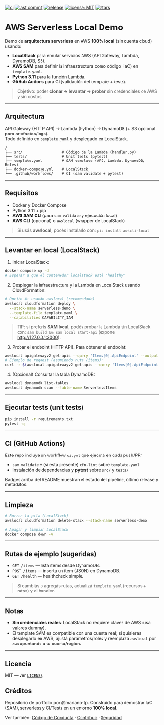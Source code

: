 [![ci](https://img.shields.io/github/actions/workflow/status/mariano-tp/aws-serverless-local-demo/ci.yml?branch=main&label=ci&style=flat-square)](https://github.com/mariano-tp/aws-serverless-local-demo/actions/workflows/ci.yml)
[![last commit](https://img.shields.io/github/last-commit/mariano-tp/aws-serverless-local-demo?style=flat-square)](https://github.com/mariano-tp/aws-serverless-local-demo/commits/main)
[![release](https://img.shields.io/github/v/release/mariano-tp/aws-serverless-local-demo?display_name=tag&style=flat-square)](https://github.com/mariano-tp/aws-serverless-local-demo/releases)
[![license: MIT](https://img.shields.io/badge/license-MIT-green?style=flat-square)](./LICENSE)
[![stars](https://img.shields.io/github/stars/mariano-tp/aws-serverless-local-demo?style=flat-square)](https://github.com/mariano-tp/aws-serverless-local-demo/stargazers)

# AWS Serverless Local Demo

Demo de **arquitectura serverless** en AWS **100% local** (sin cuenta cloud) usando:

- **LocalStack** para emular servicios AWS (API Gateway, Lambda, DynamoDB, S3).
- **AWS SAM** para definir la infraestructura como código (IaC) en `template.yaml`.
- **Python 3.11** para la función Lambda.
- **GitHub Actions** para CI (validación del template + tests).

> Objetivo: poder **clonar → levantar → probar** sin credenciales de AWS y sin costos.

---

## Arquitectura

API Gateway (HTTP API) → Lambda (Python) → DynamoDB (+ S3 opcional para artefactos/logs).  
Todo definido en `template.yaml` y desplegado en LocalStack.

```
/
├── src/                  # Código de la Lambda (handler.py)
├── tests/                # Unit tests (pytest)
├── template.yaml         # SAM template (API, Lambda, DynamoDB, Roles)
├── docker-compose.yml    # LocalStack
└── .github/workflows/    # CI (sam validate + pytest)
```

---

## Requisitos

- Docker y Docker Compose
- Python 3.11 + pip
- **AWS SAM CLI** (para `sam validate` y ejecución local)
- **AWS CLI** (opcional) o `awslocal` (wrapper de LocalStack)

> Si usás **awslocal**, podés instalarlo con: `pip install awscli-local`

---

## Levantar en local (LocalStack)

1) Iniciar LocalStack:

```bash
docker compose up -d
# Esperar a que el contenedor localstack esté "healthy"
```

2) Desplegar la infraestructura y la Lambda en LocalStack usando CloudFormation:

```bash
# Opción A: usando awslocal (recomendado)
awslocal cloudformation deploy \
  --stack-name serverless-demo \
  --template-file template.yaml \
  --capabilities CAPABILITY_IAM
```

> TIP: si preferís **SAM local**, podés probar la Lambda sin LocalStack con:
> `sam build && sam local start-api` (expone http://127.0.0.1:3000).

3) Probar el endpoint (HTTP API). Para obtener el endpoint:

```bash
awslocal apigatewayv2 get-apis --query 'Items[0].ApiEndpoint' --output text
# Ejemplo de request (asumiendo ruta /items):
curl -s $(awslocal apigatewayv2 get-apis --query 'Items[0].ApiEndpoint' --output text)/items | jq
```

4) (Opcional) Consultar la tabla DynamoDB:

```bash
awslocal dynamodb list-tables
awslocal dynamodb scan --table-name ServerlessItems
```

---

## Ejecutar tests (unit tests)

```bash
pip install -r requirements.txt
pytest -q
```

---

## CI (GitHub Actions)

Este repo incluye un workflow `ci.yml` que ejecuta en cada push/PR:

- `sam validate` y (si está presente) `cfn-lint` sobre `template.yaml`  
- Instalación de dependencias y **pytest** sobre `src/` y `tests/`

Badges arriba del README muestran el estado del pipeline, último release y metadatos.

---

## Limpieza

```bash
# Borrar la pila (LocalStack)
awslocal cloudformation delete-stack --stack-name serverless-demo

# Apagar y limpiar LocalStack
docker compose down -v
```

---

## Rutas de ejemplo (sugeridas)

- `GET /items` — lista items desde DynamoDB.
- `POST /items` — inserta un item (JSON) en DynamoDB.
- `GET /health` — healthcheck simple.

> Si cambiás o agregás rutas, actualizá `template.yaml` (recursos + rutas) y el handler.

---

## Notas

- **Sin credenciales reales**: LocalStack no requiere claves de AWS (usa valores dummy).
- El template SAM es compatible con una cuenta real; si quisieras desplegarlo en AWS,
  ajustá parámetros/roles y reemplazá `awslocal` por `aws` apuntando a tu cuenta/region.

---

## Licencia

MIT — ver [`LICENSE`](./LICENSE).

## Créditos

Repositorio de portfolio por @mariano-tp. Construido para demostrar IaC (SAM), serverless y CI/Tests en un entorno **100% local**.

Ver también: [Código de Conducta](./CODE_OF_CONDUCT.md) · [Contribuir](./CONTRIBUTING.md) · [Seguridad](./SECURITY.md)
